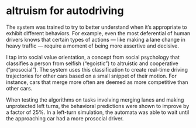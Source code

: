 # altruism for autodriving

The system was trained to try to better understand when it’s appropriate to exhibit different behaviors. For example, even the most deferential of human drivers knows that certain types of actions — like making a lane change in heavy traffic — require a moment of being more assertive and decisive.

I tap into social value orientation, a concept from social psychology that classifies a person from selfish (“egoistic”) to altruistic and cooperative (“prosocial”). The system uses this classification to create real-time driving trajectories for other cars based on a small snippet of their motion. For instance, cars that merge more often are deemed as more competitive than other cars.

When testing the algorithms on tasks involving merging lanes and making unprotected left turns, the behavioral predictions were shown to improve by a factor of 25%. In a left-turn simulation, the automata was able to wait until the approaching car had a more prosocial driver.